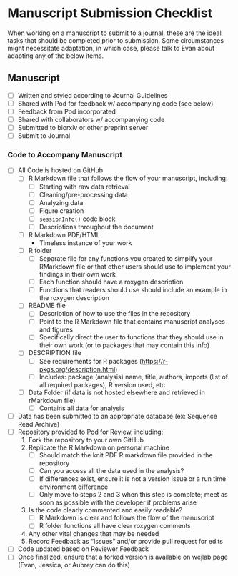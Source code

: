 # Manuscript Submission Checklist
When working on a manuscript to submit to a journal, these are the ideal tasks 
that should be completed prior to submission. Some circumstances might 
necessitate adaptation, in which case, please talk to Evan about adapting any 
of the below items.

## Manuscript
- [ ] Written and styled according to Journal Guidelines
- [ ] Shared with Pod for feedback w/ accompanying code (see below)
- [ ] Feedback from Pod incorporated
- [ ] Shared with collaborators w/ accompanying code
- [ ] Submitted to biorxiv or other preprint server
- [ ] Submit to Journal

### Code to Accompany Manuscript
- [ ] All Code is hosted on GitHub
    - [ ] R Markdown file that follows the flow of your manuscript, including:
        - [ ] Starting with raw data retrieval
        - [ ] Cleaning/pre-processing data
        - [ ] Analyzing data
        - [ ] Figure creation
        - [ ] `sessionInfo()` code block
        - [ ] Descriptions throughout the document
    - [ ] R Markdown PDF/HTML
        - Timeless instance of your work 
    - [ ] R folder
        - [ ] Separate file for any functions you created to simplify your 
        RMarkdown file or that other users should use to implement your findings 
        in their own work
        - [ ] Each function should have a roxygen description
        - [ ] Functions that readers should use should include an example in the
        roxygen description
    - [ ] README file
        - [ ] Description of how to use the files in the repository
        - [ ] Point to the R Markdown file that contains manuscript analyses
        and figures
       - [ ] Specifically direct the user to functions that they should use in 
       their own work (or to packages that may contain this info)
    - [ ] DESCRIPTION file
        - [ ] See requirements for R packages (https://r-pkgs.org/description.html)
        - [ ] Includes: package (analysis) name, title, authors, imports 
        (list of all required packages), R version used, etc
    - [ ] Data Folder (if data is not hosted elsewhere and retrieved in 
    rMarkdown file)
        - [ ] Contains all data for analysis
- [ ] Data has been submitted to an appropriate database (ex: Sequence Read 
Archive)
- [ ] Repository provided to Pod for Review, including:
    1. Fork the repository to your own GitHub
    2. Replicate the R Markdown on personal machine
        - [ ] Should match the knit PDF R markdown file provided in the 
        repository
        - [ ] Can you access all the data used in the analysis?
        - [ ] If differences exist, ensure it is not a version issue or a run
        time environment difference
        - [ ] Only move to steps 2 and 3 when this step is complete; meet as 
        soon as possible with the developer if problems arise
    3. Is the code clearly commented and easily readable?
        - [ ] R Markdown is clear and follows the flow of the manuscript
        - [ ] R folder functions all have clear roxygen comments
    4. Any other vital changes that may be needed
    5. Record Feedback as “Issues” and/or provide pull request for edits
- [ ] Code updated based on Reviewer Feedback
- [ ] Once finalized, ensure that a forked version is available on wejlab page 
(Evan, Jessica, or Aubrey can do this)
